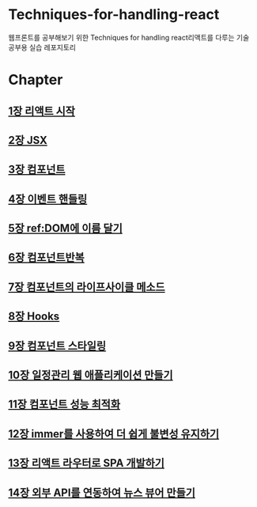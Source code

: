 # Techniques-for-handling-react
 웹프론트를 공부해보기 위한 Techniques for handling react리액트를 다루는 기술 공부용 실습 레포지토리 



# Chapter



## [1장 리액트 시작](https://github.com/saechimdaeki/Techniques-for-handling-react/tree/main/chap01)

## [2장 JSX](https://github.com/saechimdaeki/Techniques-for-handling-react/tree/main/chap02)

## [3장 컴포넌트](https://github.com/saechimdaeki/Techniques-for-handling-react/tree/main/chap03)

## [4장 이벤트 핸들링](https://github.com/saechimdaeki/Techniques-for-handling-react/tree/main/chap04)

## [5장 ref:DOM에 이름 달기](https://github.com/saechimdaeki/Techniques-for-handling-react/tree/main/chap05)

## [6장 컴포넌트반복](https://github.com/saechimdaeki/Techniques-for-handling-react/tree/main/chap06)

## [7장 컴포넌트의 라이프사이클 메소드](https://github.com/saechimdaeki/Techniques-for-handling-react/tree/main/chap07)

## [8장 Hooks](https://github.com/saechimdaeki/Techniques-for-handling-react/tree/main/chap08)

## [9장 컴포넌트 스타일링](https://github.com/saechimdaeki/Techniques-for-handling-react/tree/main/chap09)

## [10장 일정관리 웹 애플리케이션 만들기](https://github.com/saechimdaeki/Techniques-for-handling-react/tree/main/chap10)

## [11장 컴포넌트 성능 최적화](https://github.com/saechimdaeki/Techniques-for-handling-react/tree/main/chap11)

## [12장 immer를 사용하여 더 쉽게 불변성 유지하기](https://github.com/saechimdaeki/Techniques-for-handling-react/tree/main/chap12)

## [13장 리액트 라우터로 SPA 개발하기](https://github.com/saechimdaeki/Techniques-for-handling-react/tree/main/chap13)

## [14장 외부 API를 연동하여 뉴스 뷰어 만들기](https://github.com/saechimdaeki/Techniques-for-handling-react/tree/main/chap14)

